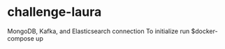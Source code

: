 # challenge-laura
MongoDB, Kafka, and Elasticsearch connection
To initialize run $docker-compose up
